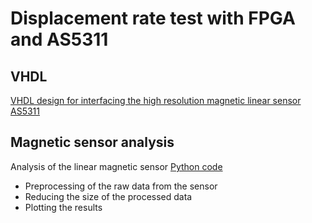 # Displacement rate test with FPGA and AS5311

## VHDL

[VHDL design for interfacing the high resolution magnetic linear sensor AS5311](./vhdl/readme.md)


## Magnetic sensor analysis

Analysis of the linear magnetic sensor
[Python code](./magn_sensor_analysis)

 - Preprocessing of the raw data from the sensor
 - Reducing the size of the processed data
 - Plotting the results
